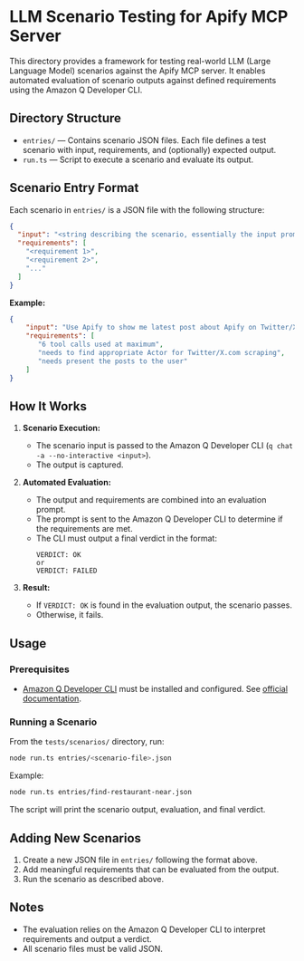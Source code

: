 
# LLM Scenario Testing for Apify MCP Server

This directory provides a framework for testing real-world LLM (Large Language Model) scenarios against the Apify MCP server. It enables automated evaluation of scenario outputs against defined requirements using the Amazon Q Developer CLI.

## Directory Structure

- `entries/` — Contains scenario JSON files. Each file defines a test scenario with input, requirements, and (optionally) expected output.
- `run.ts` — Script to execute a scenario and evaluate its output.

## Scenario Entry Format

Each scenario in `entries/` is a JSON file with the following structure:

```json
{
  "input": "<string describing the scenario, essentially the input prompt to the LLM>",
  "requirements": [
    "<requirement 1>",
    "<requirement 2>",
    "..."
  ]
}
```

**Example:**

```json
{
    "input": "Use Apify to show me latest post about Apify on Twitter/X.com.",
    "requirements": [
       "6 tool calls used at maximum",
       "needs to find appropriate Actor for Twitter/X.com scraping",
       "needs present the posts to the user"
    ]
}
```

## How It Works

1. **Scenario Execution:**
   - The scenario input is passed to the Amazon Q Developer CLI (`q chat -a --no-interactive <input>`).
   - The output is captured.

2. **Automated Evaluation:**
   - The output and requirements are combined into an evaluation prompt.
   - The prompt is sent to the Amazon Q Developer CLI to determine if the requirements are met.
   - The CLI must output a final verdict in the format:
     ```
     VERDICT: OK
     or
     VERDICT: FAILED
     ```

3. **Result:**
   - If `VERDICT: OK` is found in the evaluation output, the scenario passes.
   - Otherwise, it fails.

## Usage

### Prerequisites

- [Amazon Q Developer CLI](https://github.com/aws/amazon-q-developer-cli) must be installed and configured. See [official documentation](https://docs.aws.amazon.com/amazonq/latest/qdeveloper-ug/command-line.html).

### Running a Scenario

From the `tests/scenarios/` directory, run:

```bash
node run.ts entries/<scenario-file>.json
```

Example:

```bash
node run.ts entries/find-restaurant-near.json
```

The script will print the scenario output, evaluation, and final verdict.

## Adding New Scenarios

1. Create a new JSON file in `entries/` following the format above.
2. Add meaningful requirements that can be evaluated from the output.
3. Run the scenario as described above.

## Notes

- The evaluation relies on the Amazon Q Developer CLI to interpret requirements and output a verdict.
- All scenario files must be valid JSON.